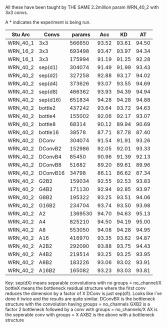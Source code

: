 All these have been taught by THE SAME 2.2million param WRN_40_2 with 3x3 convs.

A * indicates the experiment is being run.

| Stu Arc | Convs   | params   | Acc   | KD    | AT    |
|---------|---------|----------|-------|-------|-------|
|WRN_40_1 | 3x3     | 566650   | 93.52 | 93.61 | 94.50 |
|WRN_16_2 | 3x3     | 693498   | 93.47 | 93.97 | 94.34 |
|WRN_16_1 | 3x3     | 175994   | 91.19 | 91.25 | 92.28 |
|WRN_40_2 | sep(d1) | 304074   | 91.49 | 91.99 | 93.43 |
|WRN_40_2 | sep(d2) | 327258   | 92.88 | 93.17 | 94.02 |
|WRN_40_2 | sep(d4) | 373626   | 93.07 | 93.55 | 94.69 |
|WRN_40_2 | sep(d8) | 466362   | 93.93 | 94.39 | 94.94 | 
|WRN_40_2 | sep(d16)| 651834   | 94.28 | 94.28 | 94.88 |
|WRN_40_2 | bottle2 | 437242   | 93.64 | 93.72 | 94.63 |
|WRN_40_2 | bottle4 | 155002   | 92.06 | 92.17 | 93.07 |
|WRN_40_2 | bottle8 | 68314    | 90.12 | 89.94 | 90.69 |
|WRN_40_2 | bottle16| 38578    | 87.71 | 87.78 | 87.40 |
|WRN_40_2 | DConv   | 304074   | 91.54 | 91.91 | 93.26 |
|WRN_40_2 | DConvB2 | 152986   | 92.05 | 92.01 | 93.33 |
|WRN_40_2 | DConvB4 | 85450    | 90.96 | 91.39 | 92.13 |
|WRN_40_2 | DConvB8 | 51682    | 89.20 | 89.61 | 89.96 |
|WRN_40_2 | DConvB16| 34798    | 86.11 | 86.62 | 87.34 |
|WRN_40_2 | G2B2    | 159034   | 92.55 | 92.53 | 93.83 |
|WRN_40_2 | G4B2    | 171130   | 92.94 | 92.85 | 93.97 |
|WRN_40_2 | G8B2    | 195322   | 93.25 | 93.51 | 94.06 |
|WRN_40_2 | G16B2   | 234704   | 93.74 | 93.50 | 93.98 |
|WRN_40_2 | A2      | 1369530  | 94.70 | 94.63 | 95.13 |
|WRN_40_2 | A4      | 825210   | 94.50 | 94.19 | 95.00 |
|WRN_40_2 | A8      | 553050   | 94.08 | 94.28 | 94.95 |
|WRN_40_2 | A16     | 416970   | 93.35 | 93.62 | 94.87 |
|WRN_40_2 | A2B2    | 292090   | 93.88 | 93.75 | 94.43 |
|WRN_40_2 | A4B2    | 219514   | 93.25 | 93.25 | 93.95 |
|WRN_40_2 | A8B2    | 183226   | 93.06 | 93.02 | 93.91 |
|WRN_40_2 | A16B2   | 165082   | 93.23 | 93.03 | 93.81 |

Key:
sep(dX) means separable convolutions with no groups = no_channel/X
bottleX means the bottleneck residual structure where the first conv reduces the dimension by a factor of X
DConv is just sep(d1). Looks like i've done it twice and the results are quite similar.
DConvBX is the bottleneck structure with the convolution having groups = no_channels
GXB2 is a factor 2 bottleneck followed by a conv with groups = no_channels/X
AX is the seperable conv with groups = X
AXB2 is the above with a bottleneck structure


